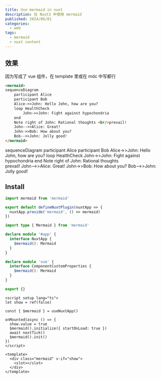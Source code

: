```yaml
---
title: Use mermaid in nuxt
description: 在 Nuxt3 中使用 mermaid
published: 2024/06/01
categories:
  - web
tags:
  - mermaid
  - nuxt content
---
```


## 效果

因为写成了 vue 组件，在 template 里或在 mdc 中写都行

```md
<mermaid>
sequenceDiagram
    participant Alice
    participant Bob
    Alice->>John: Hello John, how are you?
    loop HealthCheck
        John->>John: Fight against hypochondria
    end
    Note right of John: Rational thoughts <br/>prevail!
    John-->>Alice: Great!
    John->>Bob: How about you?
    Bob-->>John: Jolly good!
</mermaid>
```

<mermaid>
sequenceDiagram
    participant Alice
    participant Bob
    Alice->>John: Hello John, how are you?
    loop HealthCheck
        John->>John: Fight against hypochondria
    end
    Note right of John: Rational thoughts <br/>prevail!
    John-->>Alice: Great!
    John->>Bob: How about you?
    Bob-->>John: Jolly good!
</mermaid>

## Install

```ts [plugins/mermaid.client.ts]
import mermaid from 'mermaid'

export default defineNuxtPlugin(nuxtApp => {
  nuxtApp.provide('mermaid', () => mermaid)
})

```
```ts [index.d.ts]
import type { Mermaid } from 'mermaid'

declare module '#app' {
  interface NuxtApp {
    $mermaid(): Mermaid
  }
}

declare module 'vue' {
  interface ComponentCustomProperties {
    $mermaid(): Mermaid
  }
}

export {}
```
```vue [components/global/mermaid.vue]
<script setup lang="ts">
let show = ref(false)

const { $mermaid } = useNuxtApp()

onMounted(async () => {
  show.value = true
  $mermaid().initialize({ startOnLoad: true })
  await nextTick()
  $mermaid().init()
})
</script>

<template>
  <div class="mermaid" v-if="show">
    <slot></slot>
  </div>
</template>

```